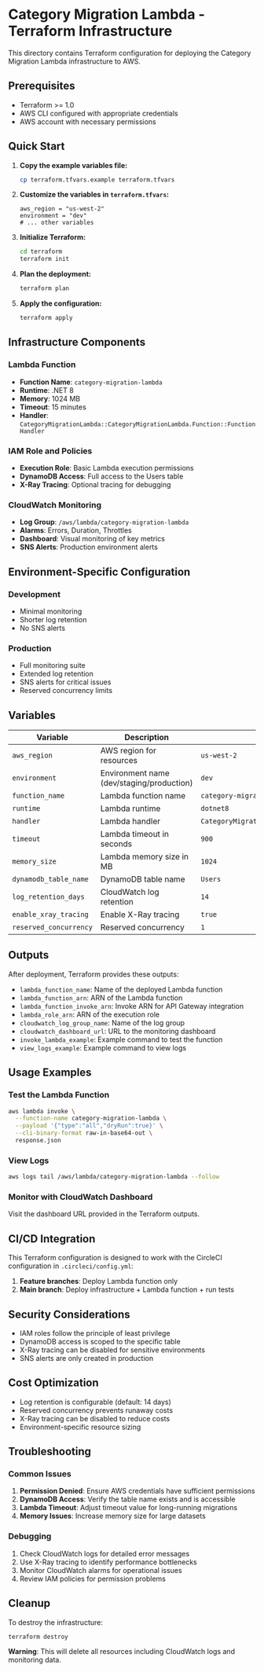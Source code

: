 # Category Migration Lambda - Terraform Infrastructure

This directory contains Terraform configuration for deploying the Category Migration Lambda infrastructure to AWS.

## Prerequisites

- Terraform >= 1.0
- AWS CLI configured with appropriate credentials
- AWS account with necessary permissions

## Quick Start

1. **Copy the example variables file:**
   ```bash
   cp terraform.tfvars.example terraform.tfvars
   ```

2. **Customize the variables in `terraform.tfvars`:**
   ```hcl
   aws_region = "us-west-2"
   environment = "dev"
   # ... other variables
   ```

3. **Initialize Terraform:**
   ```bash
   cd terraform
   terraform init
   ```

4. **Plan the deployment:**
   ```bash
   terraform plan
   ```

5. **Apply the configuration:**
   ```bash
   terraform apply
   ```

## Infrastructure Components

### Lambda Function
- **Function Name**: `category-migration-lambda`
- **Runtime**: .NET 8
- **Memory**: 1024 MB
- **Timeout**: 15 minutes
- **Handler**: `CategoryMigrationLambda::CategoryMigrationLambda.Function::FunctionHandler`

### IAM Role and Policies
- **Execution Role**: Basic Lambda execution permissions
- **DynamoDB Access**: Full access to the Users table
- **X-Ray Tracing**: Optional tracing for debugging

### CloudWatch Monitoring
- **Log Group**: `/aws/lambda/category-migration-lambda`
- **Alarms**: Errors, Duration, Throttles
- **Dashboard**: Visual monitoring of key metrics
- **SNS Alerts**: Production environment alerts

## Environment-Specific Configuration

### Development
- Minimal monitoring
- Shorter log retention
- No SNS alerts

### Production
- Full monitoring suite
- Extended log retention
- SNS alerts for critical issues
- Reserved concurrency limits

## Variables

| Variable | Description | Default | Required |
|----------|-------------|---------|----------|
| `aws_region` | AWS region for resources | `us-west-2` | No |
| `environment` | Environment name (dev/staging/production) | `dev` | No |
| `function_name` | Lambda function name | `category-migration-lambda` | No |
| `runtime` | Lambda runtime | `dotnet8` | No |
| `handler` | Lambda handler | `CategoryMigrationLambda::CategoryMigrationLambda.Function::FunctionHandler` | No |
| `timeout` | Lambda timeout in seconds | `900` | No |
| `memory_size` | Lambda memory size in MB | `1024` | No |
| `dynamodb_table_name` | DynamoDB table name | `Users` | No |
| `log_retention_days` | CloudWatch log retention | `14` | No |
| `enable_xray_tracing` | Enable X-Ray tracing | `true` | No |
| `reserved_concurrency` | Reserved concurrency | `1` | No |

## Outputs

After deployment, Terraform provides these outputs:

- `lambda_function_name`: Name of the deployed Lambda function
- `lambda_function_arn`: ARN of the Lambda function
- `lambda_function_invoke_arn`: Invoke ARN for API Gateway integration
- `lambda_role_arn`: ARN of the execution role
- `cloudwatch_log_group_name`: Name of the log group
- `cloudwatch_dashboard_url`: URL to the monitoring dashboard
- `invoke_lambda_example`: Example command to test the function
- `view_logs_example`: Example command to view logs

## Usage Examples

### Test the Lambda Function
```bash
aws lambda invoke \
  --function-name category-migration-lambda \
  --payload '{"type":"all","dryRun":true}' \
  --cli-binary-format raw-in-base64-out \
  response.json
```

### View Logs
```bash
aws logs tail /aws/lambda/category-migration-lambda --follow
```

### Monitor with CloudWatch Dashboard
Visit the dashboard URL provided in the Terraform outputs.

## CI/CD Integration

This Terraform configuration is designed to work with the CircleCI configuration in `.circleci/config.yml`:

1. **Feature branches**: Deploy Lambda function only
2. **Main branch**: Deploy infrastructure + Lambda function + run tests

## Security Considerations

- IAM roles follow the principle of least privilege
- DynamoDB access is scoped to the specific table
- X-Ray tracing can be disabled for sensitive environments
- SNS alerts are only created in production

## Cost Optimization

- Log retention is configurable (default: 14 days)
- Reserved concurrency prevents runaway costs
- X-Ray tracing can be disabled to reduce costs
- Environment-specific resource sizing

## Troubleshooting

### Common Issues

1. **Permission Denied**: Ensure AWS credentials have sufficient permissions
2. **DynamoDB Access**: Verify the table name exists and is accessible
3. **Lambda Timeout**: Adjust timeout value for long-running migrations
4. **Memory Issues**: Increase memory size for large datasets

### Debugging

1. Check CloudWatch logs for detailed error messages
2. Use X-Ray tracing to identify performance bottlenecks
3. Monitor CloudWatch alarms for operational issues
4. Review IAM policies for permission problems

## Cleanup

To destroy the infrastructure:

```bash
terraform destroy
```

**Warning**: This will delete all resources including CloudWatch logs and monitoring data.
